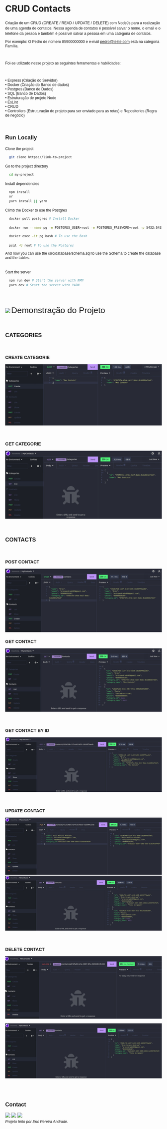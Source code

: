 <link rel="preconnect" href="https://fonts.googleapis.com">
<link rel="preconnect" href="https://fonts.gstatic.com" crossorigin>
<link href="https://fonts.googleapis.com/css2?family=Poppins:wght@700&display=swap" rel="stylesheet">

# CRUD Contacts

<span style="font-family: 'Poppins', sans-serif;font-size:9pt">
Criação de um CRUD (CREATE / READ / UPDATE / DELETE) com NodeJs para a realização de uma agenda de contatos. Nessa agenda de contatos é possível salvar o nome, o email e o telefone da pessoa e também é possível salvar a pessoa em uma categoria de contatos. 
  
  <br/>
  
Por exemplo: O Pedro de número 85900000000 e e-mail pedro@teste.com está na categoria Família.

<br />

Foi-se utilizado nesse projeto as seguintes ferramentas e habilidades:

<br />

• Express (Criação do Servidor)
<br />
• Docker (Criação do Banco de dados)
<br />• Postgres (Banco de Dados)
<br />• SQL (Banco de Dados)
<br />• Estruturação de projeto Node
<br />• EsLint
<br />• CRUD
<br />• Controllers (Estruturação do projeto para ser enviado para as rotas) e Repositories (Regra de negócio)

<br/>

## Run Locally

<span style="font-family: 'Poppins', sans-serif;font-size:9pt">
Clone the project
</span>

```bash
  git clone https://link-to-project
```

<span style="font-family: 'Poppins', sans-serif;font-size:9pt">
Go to the project directory
</span>

```bash
  cd my-project
```

<span style="font-family: 'Poppins', sans-serif;font-size:9pt">
Install dependencies
</span>

```bash
  npm install
  or
  yarn install || yarn
```

<span style="font-family: 'Poppins', sans-serif;font-size:9pt">
Climb the Docker to use the Postgres
</span>

```bash
  docker pull postgres # Install Docker

  docker run --name pg -e POSTGRES_USER=root -e POSTGRES_PASSWORD=root -p 5432:5432 -d postgres # Climb the Docker
```

```bash
  docker exec -it pg bash # To use the Bash

  psql -U root # To use the Postgres
```

And now you can use the /src/database/schema.sql to use the Schema to create the database and the tables.

<br>

<span style="font-family: 'Poppins', sans-serif;font-size:9pt">
Start the server
</span>

```bash
  npm run dev # Start the server with NPM
  yarn dev # Start the server with YARN
```

<br />
<br />

<img src="https://camo.githubusercontent.com/3fa18cce0455bff030d54f283e560749b45f7bf4f2751857db81ff1bc3cb2bce/68747470733a2f2f696d672e69636f6e73382e636f6d2f6475736b2f36342f3030303030302f6b726974612e706e67"/> <span style="font-family: 'Poppins', sans-serif;font-size:20pt"> Demonstração do Projeto<span>

<br />

## CATEGORIES
<br />

### CREATE CATEGORIE

![Create Categorie Insomnia](/src/assets/Categories/CreateCategorie.jpeg)

<br />

### GET CATEGORIE
![Get Categorie Insomnia](/src/assets/Categories/GetCategorie.jpeg)

<br />

## CONTACTS
<br />

### POST CONTACT
![Post Contact Insomnia](/src/assets/Contacts/PostContact.jpeg)
<br />

### GET CONTACT
![Get Contact Insomnia](/src/assets/Contacts/GetContact.jpeg)

<br />

### GET CONTACT BY ID
![Get Contact By Id Insomnia](/src/assets/Contacts/GetContactById.jpeg)

<br />

### UPDATE CONTACT
![Update Contact Insomnia](/src/assets/Contacts/UpdateContact.jpeg)
![Contact Updated Insomnia](/src/assets/Contacts/ContactUpdated.jpeg)

<br />

### DELETE CONTACT
![Delete Contact Insomnia](/src/assets/Contacts/DeleteContact.jpeg)

![Contact Deleted Insomnia](/src/assets/Contacts/ContactDeleted.jpeg)

<br/>
<br/>

## Contact

<div>
  <a href = "mailto:ericpandrade085@gmail.com"><img src="https://img.shields.io/badge/-Gmail-%23333?style=for-the-badge&logo=gmail&logoColor=red" target="_blank"></a>
  <a href="https://www.linkedin.com/in/eric-andrade-872a01210/" target="_blank"><img src="https://img.shields.io/badge/-LinkedIn-%230077B5?style=for-the-badge&logo=linkedin&logoColor=white" target="_blank"></a>
  <a href="https://api.whatsapp.com/send?phone=+5585989828188&text=Olá! Gostaria de entrar em contato." target="_blank"><img src="https://img.shields.io/badge/WhatsApp-25D366?style=for-the-badge&logo=whatsapp&logoColor=white" target="_blank"></a>
</div>

<span style="font-family: 'Poppins', sans-serif;font-size:9pt; font-style:italic">
Projeto feito por Eric Pereira Andrade.
</span>
